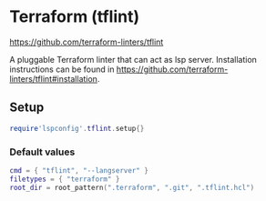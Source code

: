 # Terraform (tflint)

https://github.com/terraform-linters/tflint

A pluggable Terraform linter that can act as lsp server.
Installation instructions can be found in https://github.com/terraform-linters/tflint#installation.


## Setup

```lua
require'lspconfig'.tflint.setup{}
```


### Default values

```lua
cmd = { "tflint", "--langserver" }
filetypes = { "terraform" }
root_dir = root_pattern(".terraform", ".git", ".tflint.hcl")
```




